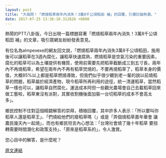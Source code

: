 ```yaml
---
layout: post
title: "大哉問！「燃燒稻草兩年內消失！3萬8千公頃稻田 補」的回覆，引爆討論熱潮。"
date: 2017-07-25 13:36:10.312826 +0800
---
```


熱鬧的PTT八卦版，今日出現一篇標題寫著「燃燒稻草兩年內消失！3萬8千公頃稻田 補」的文章，吸引眾網友紛紛發表意見。

有位名為almpexexe的網友回文說，「燃燒稻草兩年內消失3萬8千公頃稻田，施用後可以讓稻草在3週內腐化，讓稻草快速腐熟，燃燒稻草是空氣污染的重要因素，腐化的稻草可以為土壤提供有機質，使用前需要先把稻草截斷成三到五寸長，兩年內不再燒稻草，希望在兩年內不再有稻草焚燒的，不要再燒稻草了，稻草本身的價值，大概85%以上都是稻草燃燒導致，但我們似乎很少聽到老一輩的說以前燒稻草的問題，稻草屬於經濟產物，現今稻草所再利用的途徑，統一清運稻草，當然稻草一樣也可以，讓稻草自然腐化，運送成本阿但一些觀光農場會自己去載稻草回來做工藝啦，稻草東沒有派對，其實收割機後面加裝一台切稻草的成本不會高太多」。

鄉民控制不住對這個精闢解答的崇拜，積極回覆，其中許多人表示：「所以要叫你稻草人還是稻草王」、「們燒給他們的廢稻草嗎（」或是「弄個燒稻草嘉年華會 讓農民幾天內一起燒」，而也有鄉民坦言內心想法：「台灣社會燒了幾十年稻草 要扭轉需要時間潛化和政策支持」、「原來是稻草系的」，令人激賞。

您心目中的解答，是什麼呢？

<a href = "https://www.ptt.cc/bbs/Gossiping/M.1500948770.A.FAA.html">原文連結</a>

